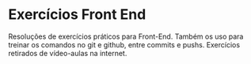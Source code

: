 # Exercícios Front End

Resoluções de exercícios práticos para Front-End.
Também os uso para treinar os comandos no git e github, entre commits e pushs.
Exercícios retirados de vídeo-aulas na internet.
